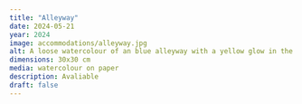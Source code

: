 ```yaml
---
title: "Alleyway"
date: 2024-05-21
year: 2024
image: accommodations/alleyway.jpg
alt: A loose watercolour of an blue alleyway with a yellow glow in the distance
dimensions: 30x30 cm
media: watercolour on paper
description: Avaliable
draft: false
---
```


